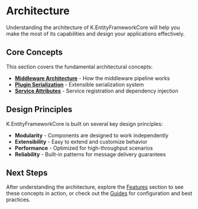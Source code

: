 # Architecture

Understanding the architecture of K.EntityFrameworkCore will help you make the most of its capabilities and design your applications effectively.

## Core Concepts

This section covers the fundamental architectural concepts:

- **[Middleware Architecture](middleware-architecture.md)** - How the middleware pipeline works
- **[Plugin Serialization](plugin-serialization.md)** - Extensible serialization system
- **[Service Attributes](service-attributes.md)** - Service registration and dependency injection

## Design Principles

K.EntityFrameworkCore is built on several key design principles:

- **Modularity** - Components are designed to work independently
- **Extensibility** - Easy to extend and customize behavior
- **Performance** - Optimized for high-throughput scenarios
- **Reliability** - Built-in patterns for message delivery guarantees

## Next Steps

After understanding the architecture, explore the [Features](../features/) section to see these concepts in action, or check out the [Guides](../guides/) for configuration and best practices.
